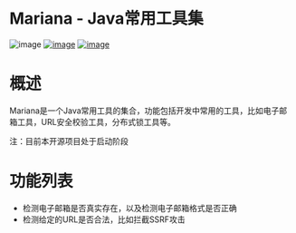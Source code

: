 # Mariana - Java常用工具集
![image](https://img.shields.io/badge/Mariana-Java%20tool%20collection-brightgreen)
[![image](https://img.shields.io/badge/Email-checker-orange)](https://tool.hsuchan.com/)
[![image](https://img.shields.io/badge/Chance%20Hsu-www.tsuiz.com-yellow)](https://www.tsuiz.com/)

# 概述

Mariana是一个Java常用工具的集合，功能包括开发中常用的工具，比如电子邮箱工具，URL安全校验工具，分布式锁工具等。

注：目前本开源项目处于启动阶段
# 功能列表

* 检测电子邮箱是否真实存在，以及检测电子邮箱格式是否正确
* 检测给定的URL是否合法，比如拦截SSRF攻击


